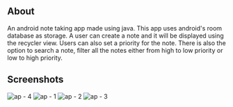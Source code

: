 
## About

An android note taking app made using java. This app uses android's room database as storage. A user can create a note and it will be displayed using the recycler view. Users can also set a priority for the note. There is also the option to search a note, filter all the notes either from high to low priority or low to high priority.

## Screenshots

![ap - 4](https://user-images.githubusercontent.com/62784600/137138391-ad64b1ed-a0d2-4380-ac22-0436a685c5fc.png)
![ap - 1](https://user-images.githubusercontent.com/62784600/137138362-d19e15ba-b770-4b7d-8b17-6707a42a9547.png)
![ap - 2](https://user-images.githubusercontent.com/62784600/137138371-308c7db0-88a4-4088-a01c-e30049e8cca0.png)
![ap - 3](https://user-images.githubusercontent.com/62784600/137138377-88f4df18-9b7e-4e46-9499-c22a95224eaf.png)



